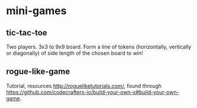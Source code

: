# mini-games

## tic-tac-toe
Two players. 3x3 to 9x9 board. Form a line of tokens (horizontally, vertically or diagonally) of side length of the chosen board to win!

## rogue-like-game
Tutorial, resources http://rogueliketutorials.com/, found through
https://github.com/codecrafters-io/build-your-own-x#build-your-own-game.
